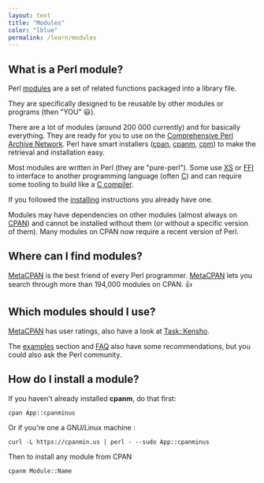 ```yaml
---
layout: text
title: "Modules" 
color: "lblue"
permalink: /learn/modules
---
```



## What is a Perl module?

Perl [modules](https://perldoc.pl/perlmod.html) are a set of related functions packaged into a library file. 

They are specifically designed to be reusable by other modules or programs (then "YOU" :smiley:). 

There are a lot of modules (around 200 000 currently) and for basically everything. They are ready for you to use on the [Comprehensive Perl Archive Network](https://www.cpan.org/). Perl have smart installers ([cpan](https://metacpan.org/pod/distribution/CPAN/scripts/cpan), [cpanm](https://metacpan.org/pod/App::cpanminus), [cpm](https://metacpan.org/pod/App::cpm)) to make the retrieval and installation easy.

Most modules are written in Perl (they are "pure-perl"). Some use [XS](https://perldoc.pl/perlxs.html) or [FFI](https://metacpan.org/pod/FFI) to interface to another programming language (often [C](https://en.wikipedia.org/wiki/C_(programming_language))) and can require some tooling to build like a [C compiler](https://en.wikipedia.org/wiki/Compiler).

If you followed the [installing](/learn/installing) instructions you already have one. 

Modules may have dependencies on other modules (almost always on [CPAN](http://www.cpan.org/)) and cannot be installed without them (or without a specific version of them). Many modules on CPAN now require a recent version of Perl.

   
## Where can I find modules?

[MetaCPAN](https://metacpan.org) is the best friend of every Perl programmer. [MetaCPAN](https://metacpan.org) lets you search through more than 194,000 modules on CPAN. :+1:

   
## Which modules should I use?

[MetaCPAN](https://metacpan.org) has user ratings, also have a look at [Task::Kensho](https://metacpan.org/release/Task-Kensho/). 

The [examples](/learn/examples) section and [FAQ](/learn/faq) also have some recommendations, but you could also ask the Perl community.

   
## How do I install a module?

If you haven't already installed **cpanm**, do that first:

```
cpan App::cpanminus
```

Or if you're one a GNU/Linux machine :

```
curl -L https://cpanmin.us | perl - --sudo App::cpanminus
```

Then to install any module from CPAN

```
cpanm Module::Name
```


